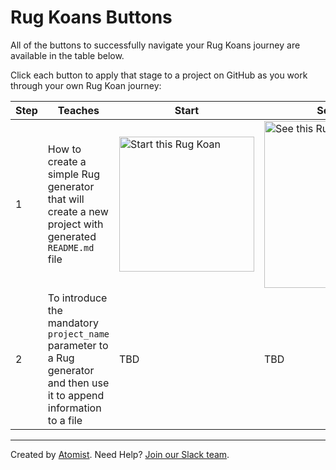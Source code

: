# Rug Koans Buttons

All of the buttons to successfully navigate your Rug Koans journey are available in the table below.

Click each button to apply that stage to a project on GitHub as you work through your own Rug Koan journey:

Step | Teaches | Start | See Solution | Apply Solution
-----|-------- | ------|--------------- | ----------------------
 1 | How to create a simple Rug generator that will create a new project with generated `README.md` file | [<img src="http://images.atomist.com/button/start-koan.png" width="216" alt="Start this Rug Koan"/>](https://api.atomist.com/v1/projects/editors/a219b2a6-3d1f-4445-858f-af9059a8f935) | [<img src="http://images.atomist.com/button/see-koan-solution.png" width="267" alt="See this Rug Koan Solution"/>](https://api.atomist.com/v1/projects/editors/73f2146b-9851-4115-862d-ffc9a9257d5e) | [<img src="http://images.atomist.com/button/apply-koan-solution.png" width="267" alt="Apply this Rug Koan Solution"/>](https://api.atomist.com/v1/projects/editors/e2aa28cc-d2e5-4a9a-9273-4680bd15438a)
 2 | To introduce the mandatory `project_name` parameter to a Rug generator and then use it to append information to a file | TBD | TBD | TBD


 ---
 Created by [Atomist][atomist].
 Need Help?  [Join our Slack team][slack].

 [atomist]: https://www.atomist.com/
 [slack]: https://join.atomist.com/
